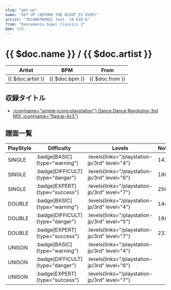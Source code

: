 ```yaml
---
slug: "get-up"
name: "GET UP (BEFORE THE NIGHT IS OVER)"
artist: "TECHNOTRONIC feat. YA KID K"
from: "Dancemania Super Classics 2"
bpm: 124
---
```


# {{ $doc.name }} / {{ $doc.artist }}

|Artist|BPM|From|
|------|---|----|
|{{ $doc.artist }}|{{ $doc.bpm }}|{{ $doc.from }}|

## 収録タイトル

- [:icon{name="simple-icons:playstation"} Dance Dance Revolution 3rd MIX :icon{name="flag:jp-4x3"}](/playstation-jp/3rd)

## 譜面一覧

|PlayStyle|Difficulty|Levels|Notes|Movie|
|---------|----------|------|-----|-----|
|SINGLE| :badge[BASIC]{type="warning"}| :levels{links="/playstation-jp/3rd" level="4"}|147/0||
|SINGLE| :badge[DIFFICULT]{type="danger"}| :levels{links="/playstation-jp/3rd" level="6"}|186/0||
|SINGLE| :badge[EXPERT]{type="success"}| :levels{links="/playstation-jp/3rd" level="7"}|256/0||
|DOUBLE| :badge[BASIC]{type="warning"}| :levels{links="/playstation-jp/3rd" level="4"}|144/0||
|DOUBLE| :badge[DIFFICULT]{type="danger"}| :levels{links="/playstation-jp/3rd" level="5"}|186/0||
|DOUBLE| :badge[EXPERT]{type="success"}| :levels{links="/playstation-jp/3rd" level="7"}|237/0||
|UNISON| :badge[BASIC]{type="warning"}| :levels{links="/playstation-jp/3rd" level="4"}|||
|UNISON| :badge[DIFFICULT]{type="danger"}| :levels{links="/playstation-jp/3rd" level="6"}|||
|UNISON| :badge[EXPERT]{type="success"}| :levels{links="/playstation-jp/3rd" level="7"}|||

